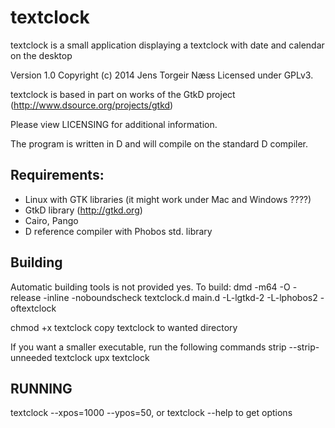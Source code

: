 textclock
=========

textclock is a small application displaying a textclock with date and calendar on the desktop

Version 1.0
Copyright (c) 2014 Jens Torgeir Næss
Licensed under GPLv3. 

textclock is based in part on works of the GtkD project 
(http://www.dsource.org/projects/gtkd)

Please view LICENSING for additional information.

The program is written in D and will compile on the standard D compiler.

Requirements:
-------------
- Linux with GTK libraries (it might work under Mac and Windows ????)
- GtkD library (http://gtkd.org)
- Cairo, Pango
- D reference compiler with Phobos std. library 


Building
--------
Automatic building tools is not provided yes.
To build:
dmd -m64 -O -release -inline -noboundscheck textclock.d main.d -L-lgtkd-2 -L-lphobos2 -oftextclock

chmod +x textclock
copy textclock to wanted directory

If you want a smaller executable, run the following commands
strip --strip-unneeded textclock
upx textclock

RUNNING
-------
textclock --xpos=1000 --ypos=50, or
textclock --help to get options
